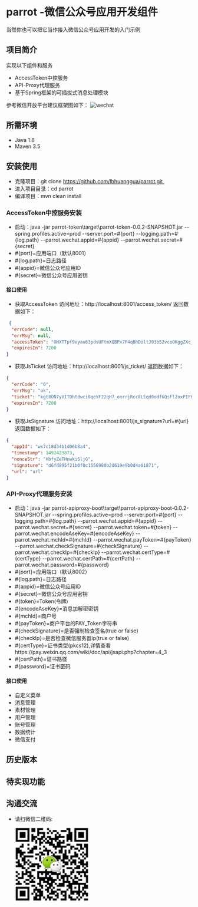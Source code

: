 # parrot -微信公众号应用开发组件
 当然你也可以把它当作接入微信公众号应用开发的入门示例
## 项目简介

实现以下组件和服务
* AccessToken中控服务
* API-Proxy代理服务
* 基于Spring框架的可插拔式消息处理模块

参考微信开放平台建议框架图如下：
![wechat](http://mmbiz.qpic.cn/mmbiz_png/PiajxSqBRaEIQxibpLbyuSK9XkjDgZoL0xnC7SUbrIRwI8NhEGFeax6HoPcTMDqKGYxaSoNqBwocrj70Pt1EcKnQ/0?wx_fmt=png)

## 所需环境
* Java 1.8
* Maven 3.5

## 安装使用
 * 克隆项目：git clone https://github.com/lbhuanggua/parrot.git  
 * 进入项目目录：cd parrot
 * 编译项目：mvn clean install
### AccessToken中控服务安装
 * 启动：java -jar parrot-token\target\parrot-token-0.0.2-SNAPSHOT.jar --spring.profiles.active=prod --server.port=#{port} --logging.path=#{log.path} --parrot.wechat.appid=#{appid} --parrot.wechat.secret=#{secret}
 * #{port}=应用端口（默认8001）
 * #{log.path}=日志路径
 * #{appid}=微信公众号应用ID
 * #{secret}=微信公众号应用密钥
#### 接口使用
* 获取AccessToken
访问地址：http://localhost:8001/access_token/
返回数据如下：
```json
 {
  "errCode": null,
  "errMsg": null,
  "accessToken": "OHXTTpf9eyau63pdsUFtmXQBPx7P4qBhDiltJ93b52vcoOKggZXc_zToN-Ys1sRDCRubHj1FUYs2zIN4DxCIJOs6beUpj0oguePV0tGh-KmHWBGHcduG3-21meL1X72uZJZbAFAGQG",
  "expiresIn": 7200
}
```
* 获取JsTicket
访问地址：http://localhost:8001/js_ticket/
返回数据如下：
```json
{
  "errCode": "0",
  "errMsg": "ok",
  "ticket": "kgt8ON7yVITDhtdwci0qeVF22qH7_onrrjRcc8LEqd0odfGQsFl2oxPIFHhGzgAx0_80OPOlG-tlcz_3xntdlQ",
  "expiresIn": 7200
}
```
* 获取JsSignature
访问地址：http://localhost:8001/js_signature?url=#{url}
返回数据如下：
```json
{
  "appId": "wx7c18d34b1d06b8a4",
  "timestamp": 1492423873,
  "nonceStr": "HbfyZeTHnwkiSljG",
  "signature": "d6fd895f21b0f0c1556980b2d619e9b0d4a01871",
  "url": "url"
}
```
### API-Proxy代理服务安装
 * 启动：java -jar parrot-apiproxy-boot\target\parrot-apiproxy-boot-0.0.2-SNAPSHOT.jar --spring.profiles.active=prod --server.port=#{port} --logging.path=#{log.path} --parrot.wechat.appid=#{appid} --parrot.wechat.secret=#{secret} --parrot.wechat.token=#{token} --parrot.wechat.encodeAseKey=#{encodeAseKey} --parrot.wechat.mchId=#{mchId} --parrot.wechat.payToken=#{payToken} --parrot.wechat.checkSignature=#{checkSignature} --parrot.wechat.checkIp=#{checkIp} --parrot.wechat.certType=#{certType} --parrot.wechat.certPath=#{certPath} --parrot.wechat.password=#{password}
 * #{port}=应用端口（默认8002）
 * #{log.path}=日志路径
 * #{appid}=微信公众号应用ID
 * #{secret}=微信公众号应用密钥
 * #{token}=Token(令牌)
 * #{encodeAseKey}=消息加解密密钥
 * #{mchId}=商户号
 * #{payToken}=商户平台的PAY_Token字符串
 * #{checkSignature}=是否强制检查签名(true or false) 
 * #{checkIp}=是否检查微信服务器ip(true or false) 
 * #{certType}=证书类型(pkcs12),详情查看https://pay.weixin.qq.com/wiki/doc/api/jsapi.php?chapter=4_3
 * #{certPath}=证书路径
 * #{password}=证书密码
#### 接口使用
* 自定义菜单
* 消息管理
* 素材管理
* 用户管理
* 账号管理
* 数据统计
* 微信支付
## 历史版本
## 待实现功能
## 沟通交流
+ 请扫微信二维码:

	<img src="wechat.png" width="200">


